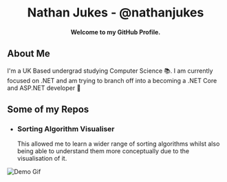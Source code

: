 <h1 align="center">
  Nathan Jukes - @nathanjukes
</h1>

<h4 align="center">Welcome to my GitHub Profile.</h4>


## About Me

I'm a UK Based undergrad studying Computer Science 📚. I am currently focused on .NET and am trying to branch off into a becoming a .NET Core and ASP.NET developer 🎯


## Some of my Repos

- ### **Sorting Algorithm Visualiser** 
  This allowed me to learn a wider range of sorting algorithms whilst also being able to understand them more conceptually due to the visualisation of it.

![Demo Gif](https://github.com/nathanjukes/Sorting-Algorithm-Visualisation/blob/master/Assets/DemoRecordingCurrent.gif)
